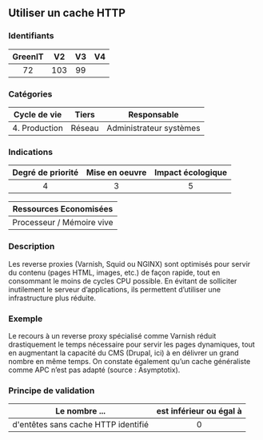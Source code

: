 ## Utiliser un cache HTTP

### Identifiants

| GreenIT |  V2  |  V3  |  V4  |
|:-------:|:----:|:----:|:----:|
|  72    | 103  | 99  |      |

### Catégories

| Cycle de vie |  Tiers  |  Responsable  |
|:---------:|:----:|:----:|
| 4. Production | Réseau | Administrateur systèmes |

### Indications

| Degré de priorité |      Mise en oeuvre       |  Impact écologique    |
|:-------------------:|:-------------------------:|:---------------------:|
| 4 | 3 | 5 |

|Ressources Economisées                                      |
|:----------------------------------------------------------:|
|  Processeur / Mémoire vive  |

### Description

Les reverse proxies (Varnish, Squid ou NGINX) sont optimisés pour servir du contenu (pages HTML, images, etc.) de façon rapide, tout en consommant le moins de cycles CPU possible. En évitant de solliciter inutilement le serveur d’applications, ils permettent d’utiliser une infrastructure plus réduite.

### Exemple

Le recours à un reverse proxy spécialisé comme Varnish réduit drastiquement le temps nécessaire pour servir les pages dynamiques, tout en augmentant la capacité du CMS (Drupal, ici)
à en délivrer un grand nombre en même temps. On constate également qu’un cache généraliste comme APC n’est pas adapté (source : Asymptotix).

### Principe de validation

| Le nombre ...     | est inférieur ou égal à   |  
|-------------------|:-------------------------:|
|  d'entêtes sans cache HTTP identifié | 0  |
